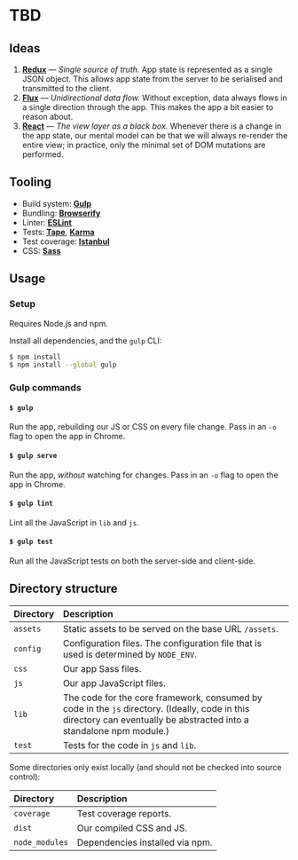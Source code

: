 # TBD

## Ideas

1. [**Redux**](http://rackt.github.io/redux/docs/introduction/ThreePrinciples.html) &mdash; *Single source of truth.* App state is represented as a single JSON object. This allows app state from the server to be serialised and transmitted to the client.
2. [**Flux**](https://facebook.github.io/flux/docs/overview.html) &mdash; *Unidirectional data flow.* Without exception, data always flows in a single direction through the app. This makes the app a bit easier to reason about.
3. [**React**](https://facebook.github.io/react/docs/why-react.html#declarative) &mdash; *The view layer as a black box.* Whenever there is a change in the app state, our mental model can be that we will always re-render the entire view; in practice, only the minimal set of DOM mutations are performed.

## Tooling

- Build system: [**Gulp**](https://github.com/gulpjs/gulp)
- Bundling: [**Browserify**](http://browserify.org/)
- Linter: [**ESLint**](http://eslint.org/)
- Tests: [**Tape**](https://github.com/substack/tape), [**Karma**](http://karma-runner.github.io/)
- Test coverage: [**Istanbul**](https://github.com/gotwarlost/istanbul)
- CSS: [**Sass**](http://sass-lang.com/)

## Usage

### Setup

Requires Node.js and npm.

Install all dependencies, and the `gulp` CLI:

```sh
$ npm install
$ npm install --global gulp
```

### Gulp commands

#### `$ gulp`

Run the app, rebuilding our JS or CSS on every file change. Pass in an `-o` flag to open the app in Chrome.

#### `$ gulp serve`

Run the app, *without* watching for changes. Pass in an `-o` flag to open the app in Chrome.

#### `$ gulp lint`

Lint all the JavaScript in `lib` and `js`.

#### `$ gulp test`

Run all the JavaScript tests on both the server-side and client-side.

## Directory structure

Directory | Description
:--|:--
`assets` | Static assets to be served on the base URL `/assets`.
`config` | Configuration files. The configuration file that is used is determined by `NODE_ENV`.
`css` | Our app Sass files.
`js` | Our app JavaScript files.
`lib` | The code for the core framework, consumed by code in the `js` directory. (Ideally, code in this directory can eventually be abstracted into a standalone npm module.)
`test` | Tests for the code in `js` and `lib`.

Some directories only exist locally (and should not be checked into source control):

Directory | Description
:--|:--
`coverage` | Test coverage reports.
`dist` | Our compiled CSS and JS.
`node_modules` | Dependencies installed via npm.
